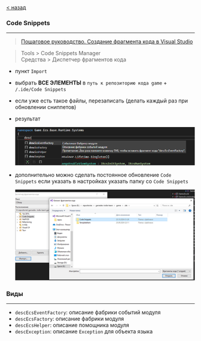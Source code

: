[< назад][0]

### Code Snippets

<hr/>

> [Пошаговое руководство. Создание фрагмента кода в Visual Studio][1]

> Tools > Code Snippets Manager  
> Средства > Диспетчер фрагментов кода

- пункт `Import`
- выбрать **ВСЕ ЭЛЕМЕНТЫ** в `путь к репозиторию кода game` + `/.ide/Code Snippets`
- если уже есть такое файлы, перезаписать (делать каждый раз при обновлении сниппетов)
- результат

  ![image][2]

- дополнительно можно сделать постоянное обновление `Code Snippets` если указать в настройках указать папку со `Code Snippets`

  ![image][3]

### Виды

<hr/>

- `descEcsEventFactory`: описание фабрики событий модуля
- `descEcsFactory`: описание фабрики модуля
- `descEcsHelper`: описание помощника модуля
- `descException`: описание `Exception` для объекта языка

[0]: ./README.md
[1]: https://learn.microsoft.com/ru-ru/visualstudio/ide/walkthrough-creating-a-code-snippet?view=vs-2022
[2]: ../../Resources/code-snippets-result.png
[3]: ../../Resources/permanent-update-snippets.png
